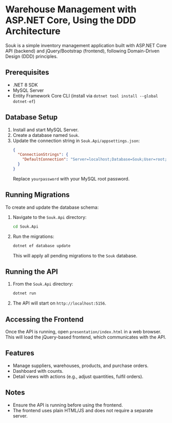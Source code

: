 # Warehouse Management with ASP.NET Core, Using the DDD Architecture

Souk is a simple inventory management application built with ASP.NET Core API (backend) and jQuery/Bootstrap (frontend), following Domain-Driven Design (DDD) principles.

## Prerequisites

- .NET 8 SDK
- MySQL Server
- Entity Framework Core CLI (install via `dotnet tool install --global dotnet-ef`)

## Database Setup

1. Install and start MySQL Server.
2. Create a database named `Souk`.
3. Update the connection string in `Souk.Api/appsettings.json`:
   ```json
   {
     "ConnectionStrings": {
       "DefaultConnection": "Server=localhost;Database=Souk;User=root;Password=yourpassword;"
     }
   }
   ```
   Replace `yourpassword` with your MySQL root password.

## Running Migrations

To create and update the database schema:

1. Navigate to the `Souk.Api` directory:
   ```bash
   cd Souk.Api
   ```
2. Run the migrations:
   ```bash
   dotnet ef database update
   ```
   This will apply all pending migrations to the `Souk` database.

## Running the API

1. From the `Souk.Api` directory:
   ```bash
   dotnet run
   ```
2. The API will start on `http://localhost:5156`.

## Accessing the Frontend

Once the API is running, open `presentation/index.html` in a web browser. This will load the jQuery-based frontend, which communicates with the API.

## Features

- Manage suppliers, warehouses, products, and purchase orders.
- Dashboard with counts.
- Detail views with actions (e.g., adjust quantities, fulfil orders).

## Notes

- Ensure the API is running before using the frontend.
- The frontend uses plain HTML/JS and does not require a separate server.
